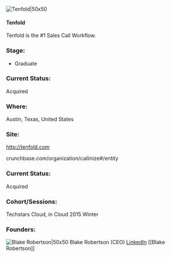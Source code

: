 

![Tenfold|50x50](https://apimg.techstars.com/connect/images/image_files/54aaeaba740ea799e0000008/original/large-icon-high-resolution.png)

#### Tenfold
Tenfold is the #1 Sales Call Workflow.

### Stage: 
 - Graduate 

### Current Status: 
Acquired

### Where:
Austin, Texas, United States

### Site:
http://tenfold.com



crunchbase.com/organization/callinize#/entity

### Current Status: 
Acquired

### Cohort/Sessions: 
Techstars Cloud, in Cloud 2015 Winter

### Founders: 

![Blake Robertson|50x50](https://apimg.techstars.com/connect/images/image_files/551c3167da79e0d6de000002/original/callinize-47.jpg) Blake Robertson (CEO) [LinkedIn](https://linkedin.com/pub/blake-robertson) [[Blake Robertson]]


